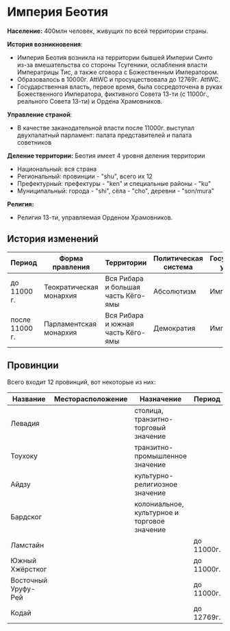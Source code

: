 # Империя Беотия

**Население:** 400млн человек, живущих по всей территории страны.

**История возникновения**:
+ Империя Беотия возникла на территории бывшей Империи Синто из-за вмешательства со стороны Тсугеники, ослабления власти Императрицы Тис, а также сговора с Божественным Императором.
+ Образовалось в 10000г. AttWC и просуществовала до 12769г. AttWC.
+ Государственная власть, первое время, была сосредоточена в руках Божественного Императора, фиктивного Совета 13-ти (с 11000г., реального Совета 13-ти) и Ордена Храмовников.

**Управление страной**:
+ В качестве заканодательной власти после 11000г. выступал двухпалатный парламент: палата представителей и палата советников

**Деление территории:** Беотия имеет 4 уровня деления территории
+ Национальный: вся страна
+ Региональный: провинции - "shu", всего их 12
+ Префектурный: префектуры - "ken" и специальные районы - "ku"
+ Муниципальный: города - "shi", сёла - "cho", деревни - "son/mura"

**Религия:**
+ Религия 13-ти, управляемая Орденом Храмовников.

## История изменений

| Период         | Форма правления         | Территории                          | Политическая система | Государственное устройство |
| -------------- | ----------------------- | ----------------------------------- | -------------------- | -------------------------- |
| до 11000 г.    | Теократическая монархия | Вся Рибара и большая часть Кёго-ямы | Абсолютизм           | Империя                    |
| после 11000 г. | Парламентская монархия  | Вся Рибара и южная часть Кёго-ямы   | Демократия           | Империя                    |

## Провинции

Всего входит 12 провинций, вот некоторые из них:

| Название            | Месторасположение | Назначение                                   | Период     |
| ------------------- | ----------------- | -------------------------------------------- | ---------- |
| Левадия             |                   | столица, транзитно-торговый значение         |
| Тоухоку             |                   | транзитно-промышленное значение              |
| Айдзу               |                   | культурно-религиозное значение               |
| Бардског            |                   | колониальное, культурное и торговое значение |
| Ламстайн            |                   |                                              | до 11000г. |
| Южный Хжёрстког     |                   |                                              | до 11000г. |
| Восточный Уруфу-Рей |                   |                                              | до 11000г. |
| Кодай               |                   |                                              | до 12769г. |


